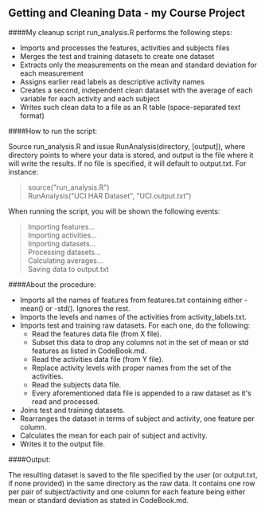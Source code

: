 ## Getting and Cleaning Data - my Course Project

####My cleanup script run_analysis.R performs the following steps:

* Imports and processes the features, activities and subjects files
* Merges the test and training datasets to create one dataset
* Extracts only the measurements on the mean and standard deviation for each measurement
* Assigns earlier read labels as descriptive activity names
* Creates a second, independent clean dataset with the average of each variable for each activity and each subject
* Writes such clean data to a file as an R table (space-separated text format)

####How to run the script:

Source run_analysis.R and issue RunAnalysis(directory, [output]), where directory points to where your data is stored, and output is the file where it will write the results. If no file is specified, it will default to output.txt. For instance:

> source("run_analysis.R")<br />
> RunAnalysis("UCI HAR Dataset", "UCI.output.txt")

When running the script, you will be shown the following events:

> Importing features...<br />
> Importing activities...<br />
> Importing datasets...<br />
> Processing datasets...<br />
> Calculating averages...<br />
> Saving data to output.txt

####About the procedure:

* Imports all the names of features from features.txt containing either -mean() or -std(). Ignores the rest.
* Imports the levels and names of the activities from activity_labels.txt.
* Imports test and training raw datasets. For each one, do the following:
    * Read the features data file (from X file).
    * Subset this data to drop any columns not in the set of mean or std features as listed in CodeBook.md.
    * Read the activities data file (from Y file).
    * Replace activity levels with proper names from the set of the activities.
    * Read the subjects data file.
    * Every aforementioned data file is appended to a raw dataset as it's read and processed.
* Joins test and training datasets.
* Rearranges the dataset in terms of subject and activity, one feature per column.
* Calculates the mean for each pair of subject and activity.
* Writes it to the output file.

####Output:

The resulting dataset is saved to the file specified by the user (or output.txt, if none provided) in the same directory as the raw data. It contains one row per pair of subject/activity and one column for each feature being either mean or standard deviation as stated in CodeBook.md.

